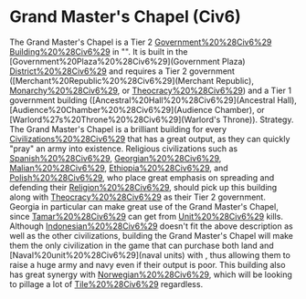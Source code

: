 # Grand Master's Chapel (Civ6)

The Grand Master's Chapel is a Tier 2 [Government%20%28Civ6%29](government) [Building%20%28Civ6%29](building) in "". It is built in the [Government%20Plaza%20%28Civ6%29](Government Plaza) [District%20%28Civ6%29](district) and requires a Tier 2 government ([Merchant%20Republic%20%28Civ6%29](Merchant Republic), [Monarchy%20%28Civ6%29](Monarchy), or [Theocracy%20%28Civ6%29](Theocracy)) and a Tier 1 government building ([Ancestral%20Hall%20%28Civ6%29](Ancestral Hall), [Audience%20Chamber%20%28Civ6%29](Audience Chamber), or [Warlord%27s%20Throne%20%28Civ6%29](Warlord's Throne)).
Strategy.
The Grand Master's Chapel is a brilliant building for every [Civilizations%20%28Civ6%29](civilization) that has a great output, as they can quickly "pray" an army into existence. Religious civilizations such as [Spanish%20%28Civ6%29](Spain), [Georgian%20%28Civ6%29](Georgia), [Malian%20%28Civ6%29](Mali), [Ethiopia%20%28Civ6%29](Ethiopia), and [Polish%20%28Civ6%29](Poland), who place great emphasis on spreading and defending their [Religion%20%28Civ6%29](religion), should pick up this building along with [Theocracy%20%28Civ6%29](Theocracy) as their Tier 2 government.
Georgia in particular can make great use of the Grand Master's Chapel, since [Tamar%20%28Civ6%29](Tamar) can get from [Unit%20%28Civ6%29](unit) kills. Although [Indonesian%20%28Civ6%29](Indonesia) doesn't fit the above description as well as the other civilizations, building the Grand Master's Chapel will make them the only civilization in the game that can purchase both land and [Naval%20unit%20%28Civ6%29](naval units) with , thus allowing them to raise a huge army and navy even if their output is poor. This building also has great synergy with [Norwegian%20%28Civ6%29](Norway), which will be looking to pillage a lot of [Tile%20%28Civ6%29](tiles) regardless.